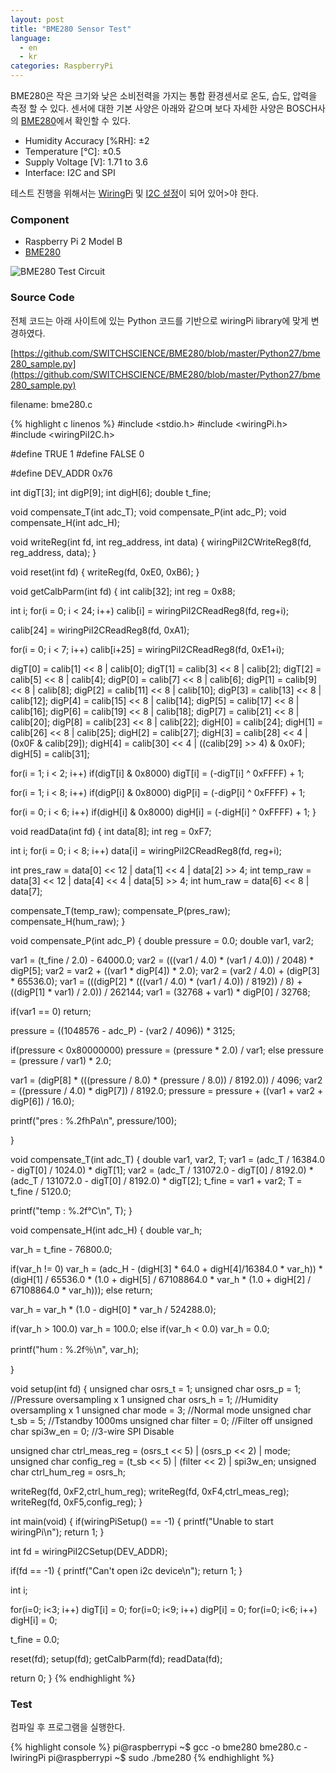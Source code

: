 ```yaml
---
layout: post
title: "BME280 Sensor Test"
language:
  - en
  - kr
categories: RaspberryPi
---
```

BME280은 작은 크기와 낮은 소비전력을 가지는 통합 환경센서로 온도, 습도, 압력을 측정 할 수 있다. 센서에 대한 기본 사양은 아래와 같으며 보다 자세한 사양은 BOSCH사의 [BME280](https://www.bosch-sensortec.com/bst/products/all_products/bme280)에서 확인할 수 있다.

* Humidity Accuracy [%RH]: ±2
* Temperature [℃]: ±0.5
* Supply Voltage [V]: 1.71 to 3.6
* Interface: I2C and SPI

테스트 진행을 위해서는 [WiringPi]({{site.url}}/raspberrypi/2016/05/20/wiringPi-installation-kr.html) 및 [I2C 설정]({{site.url}}/raspberrypi/2017/04/13/i2c-configuration-kr.html)이 되어 있어>야 한다.

### Component

* Raspberry Pi 2 Model B
* [BME280](https://www.embeddedadventures.com/bme280_weather_multi_sensor_mod-1022.html)

![BME280 Test Circuit]({{site.url}}/images/rpi_bme280_test.png)

### Source Code

전체 코드는 아래 사이트에 있는 Python 코드를 기반으로 wiringPi library에 맞게 변경하였다. 

[https://github.com/SWITCHSCIENCE/BME280/blob/master/Python27/bme280_sample.py](https://github.com/SWITCHSCIENCE/BME280/blob/master/Python27/bme280_sample.py)

filename: bme280.c

{% highlight c linenos %}
#include <stdio.h>
#include <wiringPi.h>
#include <wiringPiI2C.h>

#define TRUE 1
#define FALSE 0

#define DEV_ADDR 0x76

int digT[3];
int digP[9];
int digH[6];
double t_fine;

void compensate_T(int adc_T);
void compensate_P(int adc_P);
void compensate_H(int adc_H);

void writeReg(int fd, int reg_address, int data)
{
  wiringPiI2CWriteReg8(fd, reg_address, data);
}

void reset(int fd)
{
  writeReg(fd, 0xE0, 0xB6);
}

void getCalbParm(int fd)
{
  int calib[32];
  int reg = 0x88;

  int i;
  for(i = 0; i < 24; i++)
    calib[i] = wiringPiI2CReadReg8(fd, reg+i);

  calib[24] = wiringPiI2CReadReg8(fd, 0xA1);

  for(i = 0; i < 7; i++)
    calib[i+25] = wiringPiI2CReadReg8(fd, 0xE1+i);

  digT[0] = calib[1] << 8 | calib[0];
  digT[1] = calib[3] << 8 | calib[2];
  digT[2] = calib[5] << 8 | calib[4];
  digP[0] = calib[7] << 8 | calib[6];
  digP[1] = calib[9] << 8 | calib[8];
  digP[2] = calib[11] << 8 | calib[10];
  digP[3] = calib[13] << 8 | calib[12];
  digP[4] = calib[15] << 8 | calib[14];
  digP[5] = calib[17] << 8 | calib[16];
  digP[6] = calib[19] << 8 | calib[18];
  digP[7] = calib[21] << 8 | calib[20];
  digP[8] = calib[23] << 8 | calib[22];
  digH[0] = calib[24];
  digH[1] = calib[26] << 8 | calib[25];
  digH[2] = calib[27];
  digH[3] = calib[28] << 4 | (0x0F & calib[29]);
  digH[4] = calib[30] << 4 | ((calib[29] >> 4) & 0x0F);
  digH[5] = calib[31];

  for(i = 1; i < 2; i++)
    if(digT[i] & 0x8000) digT[i] = (-digT[i] ^ 0xFFFF) + 1;

  for(i = 1; i < 8; i++)
    if(digP[i] & 0x8000) digP[i] = (-digP[i] ^ 0xFFFF) + 1;

  for(i = 0; i < 6; i++)
    if(digH[i] & 0x8000) digH[i] = (-digH[i] ^ 0xFFFF) + 1;
}

void readData(int fd)
{
  int data[8];
  int reg = 0xF7;

  int i;
  for(i = 0; i < 8; i++)
    data[i] = wiringPiI2CReadReg8(fd, reg+i);

  int pres_raw = data[0] << 12 | data[1] << 4 | data[2] >> 4;
  int temp_raw = data[3] << 12 | data[4] << 4 | data[5] >> 4;
  int hum_raw = data[6] << 8 | data[7];

  compensate_T(temp_raw);
  compensate_P(pres_raw);
  compensate_H(hum_raw);
}

void compensate_P(int adc_P)
{
  double pressure = 0.0;
  double var1, var2;

  var1 = (t_fine / 2.0) - 64000.0;
  var2 = (((var1 / 4.0) * (var1 / 4.0)) / 2048) * digP[5];
  var2 = var2 + ((var1 * digP[4]) * 2.0);
  var2 = (var2 / 4.0) + (digP[3] * 65536.0);
  var1 = (((digP[2] * (((var1 / 4.0) * (var1 / 4.0)) / 8192)) / 8) + ((digP[1] * var1) / 2.0)) / 262144;
  var1 = (32768 + var1) * digP[0] / 32768;

  if(var1 == 0) return;

  pressure = ((1048576 - adc_P) - (var2 / 4096)) * 3125;

  if(pressure < 0x80000000) pressure = (pressure * 2.0) / var1;
  else
    pressure = (pressure / var1) * 2.0;

  var1 = (digP[8] * (((pressure / 8.0) * (pressure / 8.0)) / 8192.0)) / 4096;
  var2 = ((pressure / 4.0) * digP[7]) / 8192.0;
  pressure = pressure + ((var1 + var2 + digP[6]) / 16.0);

  printf("pres : %.2fhPa\n", pressure/100);

}

void compensate_T(int adc_T)
{
  double var1, var2, T;
  var1 = (adc_T / 16384.0 - digT[0] / 1024.0) * digT[1];
  var2 = (adc_T / 131072.0 - digT[0] / 8192.0) * (adc_T / 131072.0 - digT[0] / 8192.0) * digT[2];
  t_fine = var1 + var2;
  T = t_fine / 5120.0;

  printf("temp : %.2f℃\n", T);
}

void compensate_H(int adc_H)
{
  double var_h;

  var_h = t_fine - 76800.0;

  if(var_h != 0)
    var_h = (adc_H - (digH[3] * 64.0 + digH[4]/16384.0 * var_h)) * (digH[1] / 65536.0 * (1.0 + digH[5] / 67108864.0 * var_h * (1.0 + digH[2] / 67108864.0 * var_h)));
  else return;

  var_h = var_h * (1.0 - digH[0] * var_h / 524288.0);

  if(var_h > 100.0) var_h = 100.0;
  else if(var_h < 0.0) var_h = 0.0;

  printf("hum : %.2f％\n", var_h);

}

void setup(int fd)
{
  unsigned char osrs_t = 1;
  unsigned char osrs_p = 1;                      //Pressure oversampling x 1
  unsigned char osrs_h = 1;                      //Humidity oversampling x 1
  unsigned char mode   = 3;                      //Normal mode
  unsigned char t_sb   = 5;                      //Tstandby 1000ms
  unsigned char filter = 0;                      //Filter off
  unsigned char spi3w_en = 0;                    //3-wire SPI Disable

  unsigned char ctrl_meas_reg = (osrs_t << 5) | (osrs_p << 2) | mode;
  unsigned char config_reg    = (t_sb << 5) | (filter << 2) | spi3w_en;
  unsigned char ctrl_hum_reg  = osrs_h;

  writeReg(fd, 0xF2,ctrl_hum_reg);
  writeReg(fd, 0xF4,ctrl_meas_reg);
  writeReg(fd, 0xF5,config_reg);
}

int main(void)
{
  if(wiringPiSetup() == -1)
  {
    printf("Unable to start wiringPi\n");
    return 1;
  }

  int fd = wiringPiI2CSetup(DEV_ADDR);

  if(fd == -1)
  {
    printf("Can't open i2c device\n");
    return 1;
  }

  int i;

  for(i=0; i<3; i++) digT[i] = 0;
  for(i=0; i<9; i++) digP[i] = 0;
  for(i=0; i<6; i++) digH[i] = 0;

  t_fine = 0.0;

  reset(fd);
  setup(fd);
  getCalbParm(fd);
  readData(fd);

  return 0;
}
{% endhighlight %}

### Test

컴파일 후 프로그램을 실행한다.

{% highlight console %}
pi@raspberrypi ~$ gcc -o bme280 bme280.c -lwiringPi
pi@raspberrypi ~$ sudo ./bme280
{% endhighlight %}
